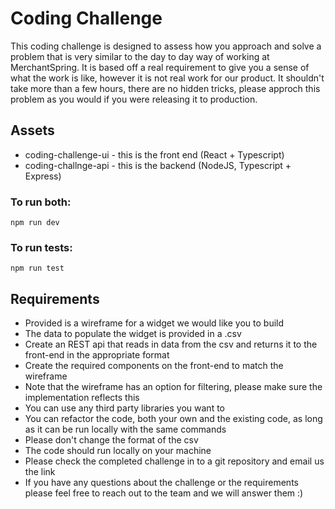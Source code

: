 # Coding Challenge

This coding challenge is designed to assess how you approach and solve a problem that is very similar to the day to day way of working at MerchantSpring. It is based off a real requirement to give you a sense of what the work is like, however it is not real work for our product. It shouldn't take more than a few hours, there are no hidden tricks, please approch this problem as you would if you were releasing it to production.

## Assets

- coding-challenge-ui - this is the front end (React + Typescript)
- coding-challnge-api - this is the backend (NodeJS, Typescript + Express)

### To run both:

`npm run dev`

### To run tests:

`npm run test`

## Requirements

- Provided is a wireframe for a widget we would like you to build
- The data to populate the widget is provided in a .csv
- Create an REST api that reads in data from the csv and returns it to the front-end
  in the appropriate format
- Create the required components on the front-end to match the wireframe
- Note that the wireframe has an option for filtering, please make sure the implementation reflects this
- You can use any third party libraries you want to
- You can refactor the code, both your own and the existing code, as long as it can be run locally with the same commands
- Please don't change the format of the csv
- The code should run locally on your machine
- Please check the completed challenge in to a git repository and email us the link
- If you have any questions about the challenge or the requirements please feel free to reach out to the team and we will answer them :)
